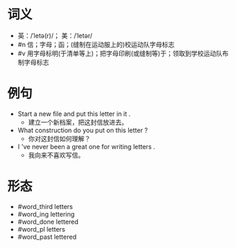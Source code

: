 # 词义
- 英：/ˈletə(r)/； 美：/ˈletər/
- #n 信；字母；函；(缝制在运动服上的)校运动队字母标志
- #v 用字母标明(于清单等上)；把字母印刷(或缝制等)于；领取到学校运动队布制字母标志
# 例句
- Start a new file and put this letter in it .
	- 建立一个新档案，把这封信放进去。
- What construction do you put on this letter ?
	- 你对这封信如何理解？
- I 've never been a great one for writing letters .
	- 我向来不喜欢写信。
# 形态
- #word_third letters
- #word_ing lettering
- #word_done lettered
- #word_pl letters
- #word_past lettered
